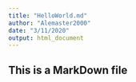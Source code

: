 ```yaml
---
title: "HelloWorld.md"
author: "Alemaster2000"
date: "3/11/2020"
output: html_document
---
```


## This is a MarkDown file  